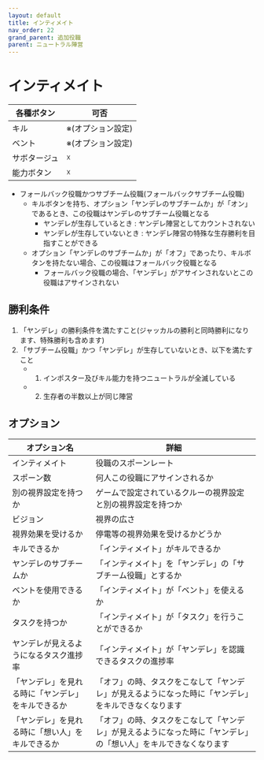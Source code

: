 ```yaml
---
layout: default
title: インティメイト
nav_order: 22
grand_parent: 追加役職
parent: ニュートラル陣営
---
```



# インティメイト

|  各種ボタン |  可否  |
| ---- | ---- |
|  キル  | ※(オプション設定) |
|  ベント  | ※(オプション設定) |
|  サボタージュ  | ☓ |
|  能力ボタン  | ☓ |

- フォールバック役職かつサブチーム役職(フォールバックサブチーム役職)
  - キルボタンを持ち、オプション「ヤンデレのサブチームか」が「オン」であるとき、この役職はヤンデレのサブチーム役職となる
    - ヤンデレが生存しているとき : ヤンデレ陣営としてカウントされない　
    - ヤンデレが生存していないとき : ヤンデレ陣営の特殊な生存勝利を目指すことができる
  - オプション「ヤンデレのサブチームか」が「オフ」であったり、キルボタンを持たない場合、この役職はフォールバック役職となる
    - フォールバック役職の場合、「ヤンデレ」がアサインされないとこの役職はアサインされない

## 勝利条件
1. 「ヤンデレ」の勝利条件を満たすこと(ジャッカルの勝利と同時勝利になります、特殊勝利も含めます)
2. 「サブチーム役職」かつ「ヤンデレ」が生存していないとき、以下を満たすこと
   - 1. インポスター及びキル能力を持つニュートラルが全滅している
   - 2. 生存者の半数以上が同じ陣営

## オプション

|  オプション名 |  詳細  |
| ---- | ---- |
|  インティメイト | 役職のスポーンレート |
|  スポーン数  | 何人この役職にアサインされるか |
|  別の視界設定を持つか  |  ゲームで設定されているクルーの視界設定と別の視界設定を持つか  |
|  ビジョン  |  視界の広さ  |
|  視界効果を受けるか  |  停電等の視界効果を受けるかどうか  |
|  キルできるか  |  「インティメイト」がキルできるか  |
|  ヤンデレのサブチームか  |  「インティメイト」を「ヤンデレ」の「サブチーム役職」とするか  |
| ベントを使用できるか | 「インティメイト」が「ベント」を使えるか |
| タスクを持つか | 「インティメイト」が「タスク」を行うことができるか |
| ヤンデレが見えるようになるタスク進捗率  | 「インティメイト」が「ヤンデレ」を認識できるタスクの進捗率  |
| 「ヤンデレ」を見れる時に「ヤンデレ」をキルできるか | 「オフ」の時、タスクをこなして「ヤンデレ」が見えるようになった時に「ヤンデレ」をキルできなくなります |
| 「ヤンデレ」を見れる時に「想い人」をキルできるか | 「オフ」の時、タスクをこなして「ヤンデレ」が見えるようになった時に「ヤンデレ」の「想い人」をキルできなくなります |
